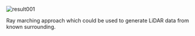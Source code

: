 

![result001](result001.gif)

Ray marching approach which could be used to generate LiDAR data from known surrounding.
